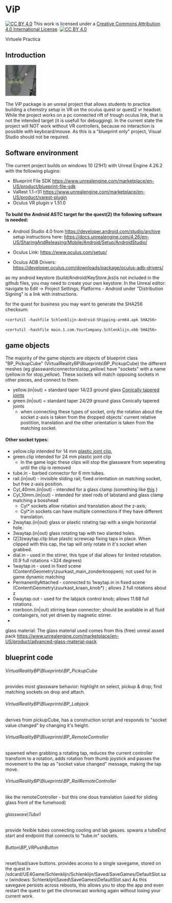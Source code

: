 # ViP
[![CC BY 4.0][cc-by-shield]][cc-by]
This work is licensed under a
[Creative Commons Attribution 4.0 International License][cc-by].
[![CC BY 4.0][cc-by-image]][cc-by]

[cc-by]: http://creativecommons.org/licenses/by/4.0/
[cc-by-image]: https://i.creativecommons.org/l/by/4.0/88x31.png
[cc-by-shield]: https://img.shields.io/badge/License-CC%20BY%204.0-lightgrey.svg

Virtuele Practica



## Introduction

![icon](https://github.com/LaurensVoerman/ViP/blob/main/Build/Android/res/drawable-xhdpi/icon.png?raw=true)

The ViP package is an unreal project that allows students to practice building a chemstry setup in VR on the oculus quest or quest2 vr headset. While the project works on a pc connected rift of trough oculus link, that is not the intended target (it is usefull for debugging). In the current state the project will NOT work without VR controllers, because no interaction is possible with keyboard/mouse.
As this is a "blueprint only" project, Visual Studio should not be required.

## Software environment

The current project builds on windows 10 (21H1) with
Unreal Engine 4.26.2
with the following plugins:
- Blueprint File SDK https://www.unrealengine.com/marketplace/en-US/product/blueprint-file-sdk
- VaRest 1.1-r31 https://www.unrealengine.com/marketplace/en-US/product/varest-plugin
- Oculus VR plugin v 1.51.0 

#### To build the Android ASTC target for the quest(2) the following software is needed:

- Android Studio 4.0 from https://developer.android.com/studio/archive
    setup instructions here: https://docs.unrealengine.com/4.26/en-US/SharingAndReleasing/Mobile/Android/Setup/AndroidStudio/

- Oculus Link: https://www.oculus.com/setup/
- Oculus ADB Drivers: https://developer.oculus.com/downloads/package/oculus-adb-drivers/

as my android keystore (build/Android/KeyStore.jks)is not included in the github files, you may need to create your own keystore:
In the Unreal editor: navigate to Edit -> Project Settings; Platforms - Android under "Distribution Signing" is a link with instructions.

for the quest for business you may want to generate the SHA256 checksum:

`<certutil -hashfile Schlenklijn-Android-Shipping-arm64.apk SHA256>`

`<certutil -hashfile main.1.com.YourCompany.Schlenklijn.obb SHA256>`

## game objects
The majority of the game objects are objects of blueprint class "BP_PickupCube" (VirtualRealityBP\Blueprints\BP_PickupCube)
the different meshes (eg glassware\connectors\stop_yellow) have "sockets" with a name (yellow.in for stop_yellow).
These sockets will match opposing sockets in other pieces, and connect to them.

* yellow.(in|out) = standard taper 14/23 ground glass [Conically tapered joints](https://en.wikipedia.org/wiki/Ground_glass_joint#Conically_tapered_joints)
* green.(in|out) = standard taper 24/29 ground glass Conically tapered joints
    - when connecting these types of socket, only the rotation about the socket z-axis is taken from the dropped objects' current relative postition, translation and the other orientation is taken from the matching socket.
#### Other socket types:
* yellow.clip intended for 14 mm [plastic joint clip](https://en.wikipedia.org/wiki/Joint_clip#Plastic_joint_clips), 
* green.clip intended for 24 mm plastic joint clip
    - In the game logic these clips will stop the glassware from seperating until the clip is removed
* tube.in - barbed connector for 6 mm tubes.
* rail.(in|out) - invisible sliding rail; fixed orientation on matching socket, but free z-axis position.
* Cyl_40mm.(in|out) - intended for a glass clamp (something like [this](https://en.wikipedia.org/wiki/Utility_clamp) )
* Cyl_10mm.(in|out) - intended for steel rods of labstand and glass clamp matching a bosshead
    - Cyl* sockets allow rotation and translation about the z-axis;
    - Cyl*.in sockets can have multiple connections if they have different translation.
* 2waytap.(in|out) glass or plastic rotating tap with a single horizontal hole.
* 3waytap.(in|out) glass rotating tap with two slanted holes.
* (2|3)waytap.clip blue plastic screwcap fixing taps in place. 
  When clipped with this cap, the tap will only rotate in it's socket when grabbed.
* dial.in - used in the stirrer, this type of dial allows for limited rotatation. (0.9 full rotations =324 degrees)
* 1waytap.in - used in fixed scene (Content\Geometry\zuurkast_main_zonderknoppen); not used for in game dynamic matching
* PermanentlyAttached - connected to 1waytap.in in fixed scene (Content\Geometry\zuurkast_kraan_knob*) ; allows 2 full rotations about z
* 0waytap.out - used for the labjack control knob; allows 11.68 full rotations.
* roerboon.(in|out) stirring bean connector; should be available in all fluid containgers, not yet driven by magnetic stirrer.
* 
glass material: The glass material used comes from this (free) unreal assed pack https://www.unrealengine.com/marketplace/en-US/product/advanced-glass-material-pack

## blueprint code
###### VirtualRealityBP\Blueprints\BP_PickupCube
provides most glassware behavior: highlight on select, pickup & drop; find matching sockets on drop and attach.
###### VirtualRealityBP\Blueprints\BP_Labjack
derives from pickupCube, has a construction script and responds to "socket value changed" by changing it's height.
###### VirtualRealityBP\Blueprints\BP_RemoteController
spawned when grabbing a rotating tap, reduces the current controller transform to a rotation, adds rotation from thumb joystick and passes the movement to the tap as "socket value changed" message, making the tap move.
###### VirtualRealityBP\Blueprints\BP_RailRemoteController
like the remoteController - but this one dous translation (used for sliding glass front of the fumehood)
###### glassware\Tube1
provide fexible tubes connecting cooling and lab gasses. spwans a tubeEnd start and endpoint that connects to "tube.in" sockets.
###### Button\BP_VRPushButton
reset/load/save buttons. provides access to a single savegame, stored on the quest in
/sdcard/UE4Game/Schlenklijn/Schlenklijn/Saved/SaveGames/DefaultSlot.sav
(windows: Schlenklijn\Saved\SaveGames\DefaultSlot.sav)
As this savegave persists across reboots, this allows you to stop the app and even restart the quest to get the chromecast working again without losing your current work.

